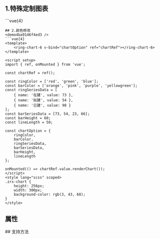 ## 1.特殊定制图表
<demod0ab7fd09d25 />
```vue{4}
<template>
    <ring-chart-6 v-bind="chartOption" ref="chartRef"></ring-chart-6>
</template>

<script setup>
import { ref, onMounted } from 'vue';

const chartRef = ref();

const ringSeriesData = [
    { name: '在建', value: 73 },
    { name: '拟建', value: 54 },
    { name: '已建', value: 98 }
];
const barSeriesData = [73, 54];

const chartOption = {
    icons: [
        `https://www.baidu.com/img/flexible/logo/pc/result.png`
    ],
    ringSeriesData,
    barSeriesData
};

onMounted(() => chartRef.value.renderChart());
</script>
<style lang="scss" scoped>
.zrx-chart {
    height: 256px;
    width: 300px;
    background-color: rgb(3, 43, 68);
}
</style>
```
## 2.颜色修改
<demo4ba9146f4ed3 />
```vue{4}
<template>
    <ring-chart-6 v-bind="chartOption" ref="chartRef"></ring-chart-6>
</template>

<script setup>
import { ref, onMounted } from 'vue';

const chartRef = ref();

const ringColor = ['red', 'green', 'blue'];
const barColor = ['orange', 'pink', 'purple', 'yellowgreen'];
const ringSeriesData = [
    { name: '在建', value: 73 },
    { name: '拟建', value: 54 },
    { name: '已建', value: 98 }
];
const barSeriesData = [73, 54, 23, 66];
const barHeight = 60;
const lineLength = 50;

const chartOption = {
    ringColor,
    barColor,
    ringSeriesData,
    barSeriesData,
    barHeight,
    lineLength
};

onMounted(() => chartRef.value.renderChart());
</script>
<style lang="scss" scoped>
.zrx-chart {
    height: 256px;
    width: 300px;
    background-color: rgb(3, 43, 68);
}
</style>
```
## 属性
<demob585c3872258 />
## 支持方法
<demo40be09a4b125 />
<script setup>
import demod0ab7fd09d25 from '../../document/ringChart6/1.特殊定制图表.vue'
import demo4ba9146f4ed3 from '../../document/ringChart6/2.颜色修改.vue'
import demob585c3872258 from '../../document/ringChart6/属性.vue'
import demo40be09a4b125 from '../../document/ringChart6/支持方法.vue'
</script>